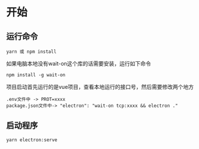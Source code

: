 # 开始

## 运行命令

```
yarn 或 npm install
```

如果电脑本地没有wait-on这个库的话需要安装，运行如下命令

```
npm install -g wait-on
```

项目启动首先运行的是vue项目，查看本地运行的接口号，然后需要修改两个地方

```
.env文件中 -> PROT=xxxx
package.json文件中-> "electron": "wait-on tcp:xxxx && electron ."
```

## 启动程序

```
yarn electron:serve
```

